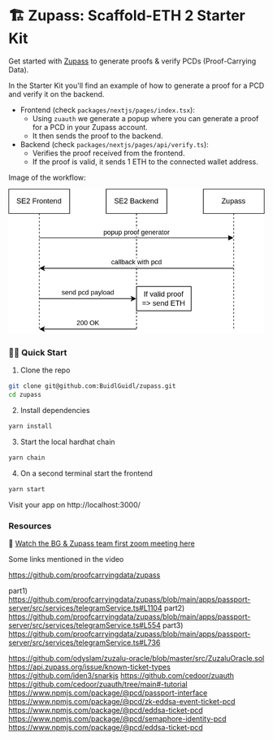 # 🏗 Zupass: Scaffold-ETH 2 Starter Kit

Get started with [Zupass](https://github.com/proofcarryingdata/zupass) to generate proofs & verify PCDs (Proof-Carrying Data).

In the Starter Kit you'll find an example of how to generate a proof for a PCD and verify it on the backend.
- Frontend (check `packages/nextjs/pages/index.tsx`):
  - Using `zuauth` we generate a popup where you can generate a proof for a PCD in your Zupass account.
  - It then sends the proof to the backend.
- Backend (check `packages/nextjs/pages/api/verify.ts`):
  - Verifies the proof received from the frontend.
  - If the proof is valid, it sends 1 ETH to the connected wallet address.

Image of the workflow:

![Workflow](.github/img/workflow.png)

### 🏃‍♀️ Quick Start

1. Clone the repo
```bash
git clone git@github.com:BuidlGuidl/zupass.git
cd zupass
```

2. Install dependencies
```bash
yarn install
```

3. Start the local hardhat chain
```bash
yarn chain
```

4. On a second terminal start the frontend
```bash
yarn start
```

Visit your app on http://localhost:3000/

### Resources

🎥 [Watch the BG & Zupass team first zoom meeting here](https://youtu.be/kwACdt3gRms)


Some links mentioned in the video

https://github.com/proofcarryingdata/zupass

part1)
https://github.com/proofcarryingdata/zupass/blob/main/apps/passport-server/src/services/telegramService.ts#L1104
part2)
https://github.com/proofcarryingdata/zupass/blob/main/apps/passport-server/src/services/telegramService.ts#L554
part3)
https://github.com/proofcarryingdata/zupass/blob/main/apps/passport-server/src/services/telegramService.ts#L736

https://github.com/odyslam/zuzalu-oracle/blob/master/src/ZuzaluOracle.sol
https://api.zupass.org/issue/known-ticket-types
https://github.com/iden3/snarkjs
https://github.com/cedoor/zuauth
https://github.com/cedoor/zuauth/tree/main#-tutorial
https://www.npmjs.com/package/@pcd/passport-interface
https://www.npmjs.com/package/@pcd/zk-eddsa-event-ticket-pcd
https://www.npmjs.com/package/@pcd/eddsa-ticket-pcd
https://www.npmjs.com/package/@pcd/semaphore-identity-pcd
https://www.npmjs.com/package/@pcd/eddsa-ticket-pcd


